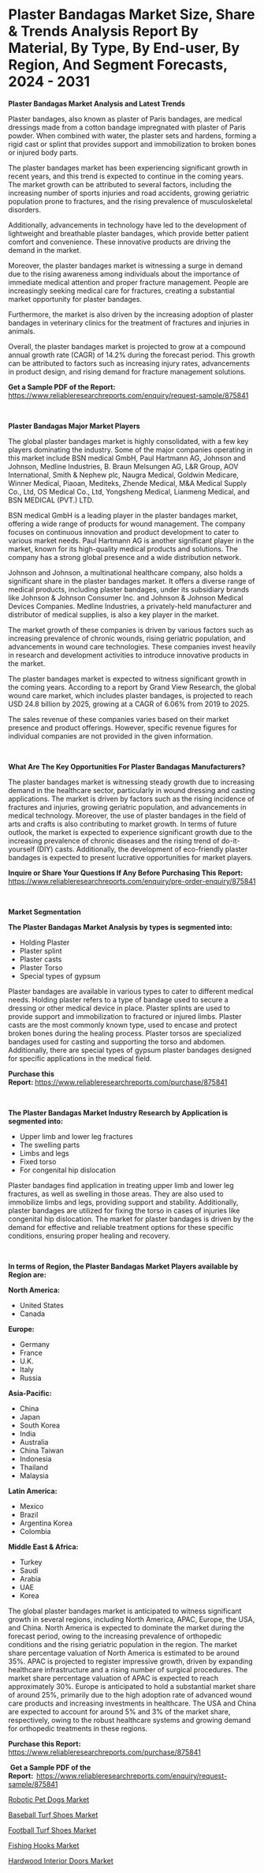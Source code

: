 <p><h1>Plaster Bandagas Market Size, Share & Trends Analysis Report By Material, By Type, By End-user, By Region, And Segment Forecasts, 2024 - 2031</h1></p><p><strong>Plaster Bandagas Market Analysis and Latest Trends</strong></p>
<p><p>Plaster bandages, also known as plaster of Paris bandages, are medical dressings made from a cotton bandage impregnated with plaster of Paris powder. When combined with water, the plaster sets and hardens, forming a rigid cast or splint that provides support and immobilization to broken bones or injured body parts.</p><p>The plaster bandages market has been experiencing significant growth in recent years, and this trend is expected to continue in the coming years. The market growth can be attributed to several factors, including the increasing number of sports injuries and road accidents, growing geriatric population prone to fractures, and the rising prevalence of musculoskeletal disorders.</p><p>Additionally, advancements in technology have led to the development of lightweight and breathable plaster bandages, which provide better patient comfort and convenience. These innovative products are driving the demand in the market.</p><p>Moreover, the plaster bandages market is witnessing a surge in demand due to the rising awareness among individuals about the importance of immediate medical attention and proper fracture management. People are increasingly seeking medical care for fractures, creating a substantial market opportunity for plaster bandages.</p><p>Furthermore, the market is also driven by the increasing adoption of plaster bandages in veterinary clinics for the treatment of fractures and injuries in animals.</p><p>Overall, the plaster bandages market is projected to grow at a compound annual growth rate (CAGR) of 14.2% during the forecast period. This growth can be attributed to factors such as increasing injury rates, advancements in product design, and rising demand for fracture management solutions.</p></p>
<p><strong>Get a Sample PDF of the Report:&nbsp;</strong> <a href="https://www.reliableresearchreports.com/enquiry/request-sample/875841">https://www.reliableresearchreports.com/enquiry/request-sample/875841</a></p>
<p>&nbsp;</p>
<p><strong>Plaster Bandagas Major Market Players</strong></p>
<p><p>The global plaster bandages market is highly consolidated, with a few key players dominating the industry. Some of the major companies operating in this market include BSN medical GmbH, Paul Hartmann AG, Johnson and Johnson, Medline Industries, B. Braun Melsungen AG, L&R Group, AOV International, Smith & Nephew plc, Naugra Medical, Goldwin Medicare, Winner Medical, Piaoan, Mediteks, Zhende Medical, M&A Medical Supply Co., Ltd, OS Medical Co., Ltd, Yongsheng Medical, Lianmeng Medical, and BSN MEDICAL (PVT.) LTD.</p><p>BSN medical GmbH is a leading player in the plaster bandages market, offering a wide range of products for wound management. The company focuses on continuous innovation and product development to cater to various market needs. Paul Hartmann AG is another significant player in the market, known for its high-quality medical products and solutions. The company has a strong global presence and a wide distribution network.</p><p>Johnson and Johnson, a multinational healthcare company, also holds a significant share in the plaster bandages market. It offers a diverse range of medical products, including plaster bandages, under its subsidiary brands like Johnson & Johnson Consumer Inc. and Johnson & Johnson Medical Devices Companies. Medline Industries, a privately-held manufacturer and distributor of medical supplies, is also a key player in the market.</p><p>The market growth of these companies is driven by various factors such as increasing prevalence of chronic wounds, rising geriatric population, and advancements in wound care technologies. These companies invest heavily in research and development activities to introduce innovative products in the market.</p><p>The plaster bandages market is expected to witness significant growth in the coming years. According to a report by Grand View Research, the global wound care market, which includes plaster bandages, is projected to reach USD 24.8 billion by 2025, growing at a CAGR of 6.06% from 2019 to 2025.</p><p>The sales revenue of these companies varies based on their market presence and product offerings. However, specific revenue figures for individual companies are not provided in the given information.</p></p>
<p>&nbsp;</p>
<p><strong>What Are The Key Opportunities For Plaster Bandagas Manufacturers?</strong></p>
<p><p>The plaster bandages market is witnessing steady growth due to increasing demand in the healthcare sector, particularly in wound dressing and casting applications. The market is driven by factors such as the rising incidence of fractures and injuries, growing geriatric population, and advancements in medical technology. Moreover, the use of plaster bandages in the field of arts and crafts is also contributing to market growth. In terms of future outlook, the market is expected to experience significant growth due to the increasing prevalence of chronic diseases and the rising trend of do-it-yourself (DIY) casts. Additionally, the development of eco-friendly plaster bandages is expected to present lucrative opportunities for market players.</p></p>
<p><strong>Inquire or Share Your Questions If Any Before Purchasing This Report:</strong> <a href="https://www.reliableresearchreports.com/enquiry/pre-order-enquiry/875841">https://www.reliableresearchreports.com/enquiry/pre-order-enquiry/875841</a></p>
<p>&nbsp;</p>
<p><strong>Market Segmentation</strong></p>
<p><strong>The Plaster Bandagas Market Analysis by types is segmented into:</strong></p>
<p><ul><li>Holding Plaster</li><li>Plaster splint</li><li>Plaster casts</li><li>Plaster Torso</li><li>Special types of gypsum</li></ul></p>
<p><p>Plaster bandages are available in various types to cater to different medical needs. Holding plaster refers to a type of bandage used to secure a dressing or other medical device in place. Plaster splints are used to provide support and immobilization to fractured or injured limbs. Plaster casts are the most commonly known type, used to encase and protect broken bones during the healing process. Plaster torsos are specialized bandages used for casting and supporting the torso and abdomen. Additionally, there are special types of gypsum plaster bandages designed for specific applications in the medical field.</p></p>
<p><strong>Purchase this Report:&nbsp;</strong><a href="https://www.reliableresearchreports.com/purchase/875841">https://www.reliableresearchreports.com/purchase/875841</a></p>
<p>&nbsp;</p>
<p><strong>The Plaster Bandagas Market Industry Research by Application is segmented into:</strong></p>
<p><ul><li>Upper limb and lower leg fractures</li><li>The swelling parts</li><li>Limbs and legs</li><li>Fixed torso</li><li>For congenital hip dislocation</li></ul></p>
<p><p>Plaster bandages find application in treating upper limb and lower leg fractures, as well as swelling in those areas. They are also used to immobilize limbs and legs, providing support and stability. Additionally, plaster bandages are utilized for fixing the torso in cases of injuries like congenital hip dislocation. The market for plaster bandages is driven by the demand for effective and reliable treatment options for these specific conditions, ensuring proper healing and recovery.</p></p>
<p>&nbsp;</p>
<p><strong>In terms of Region, the Plaster Bandagas Market Players available by Region are:</strong></p>
<p>
    <p> <strong> North America: </strong>
        <ul>
            <li>United States</li>
            <li>Canada</li>
        </ul>
        </p> 
    <p> <strong> Europe: </strong>
        <ul>
            <li>Germany</li>
            <li>France</li>
            <li>U.K.</li>
            <li>Italy</li>
            <li>Russia</li>
        </ul>
        </p> 
    <p> <strong> Asia-Pacific: </strong>
        <ul>
            <li>China</li>
            <li>Japan</li>
            <li>South Korea</li>
            <li>India</li>
            <li>Australia</li>
            <li>China Taiwan</li>
            <li>Indonesia</li>
            <li>Thailand</li>
            <li>Malaysia</li>
        </ul>
        </p> 
    <p> <strong> Latin America: </strong>
        <ul>
            <li>Mexico</li>
            <li>Brazil</li>
            <li>Argentina Korea</li>
            <li>Colombia</li>
        </ul>
        </p> 
    <p> <strong> Middle East & Africa: </strong>
        <ul>
            <li>Turkey</li>
            <li>Saudi</li>
            <li>Arabia</li>
            <li>UAE</li>
            <li>Korea</li>
        </ul>
    </p>
    </p>
<p><p>The global plaster bandages market is anticipated to witness significant growth in several regions, including North America, APAC, Europe, the USA, and China. North America is expected to dominate the market during the forecast period, owing to the increasing prevalence of orthopedic conditions and the rising geriatric population in the region. The market share percentage valuation of North America is estimated to be around 35%. APAC is projected to register impressive growth, driven by expanding healthcare infrastructure and a rising number of surgical procedures. The market share percentage valuation of APAC is expected to reach approximately 30%. Europe is anticipated to hold a substantial market share of around 25%, primarily due to the high adoption rate of advanced wound care products and increasing investments in healthcare. The USA and China are expected to account for around 5% and 3% of the market share, respectively, owing to the robust healthcare systems and growing demand for orthopedic treatments in these regions.</p></p>
<p><strong>Purchase this Report: </strong><a href="https://www.reliableresearchreports.com/purchase/875841">https://www.reliableresearchreports.com/purchase/875841</a></p>
<p>&nbsp;<strong>Get a Sample PDF of the Report:&nbsp;&nbsp;</strong><a href="https://www.reliableresearchreports.com/enquiry/request-sample/875841">https://www.reliableresearchreports.com/enquiry/request-sample/875841</a></p>
<p><strong></strong></p>
<p><p><a href="https://medium.com/@vidyap2912/robotic-pet-dogs-market-size-reveals-the-best-marketing-channels-in-global-industry-135cb78a7763">Robotic Pet Dogs Market</a></p><p><a href="https://medium.com/@lauryframi644/decoding-baseball-turf-shoes-market-metrics-market-share-trends-and-growth-patterns-97d323cd46a5">Baseball Turf Shoes Market</a></p><p><a href="https://medium.com/p/b55384a182d9/edit">Football Turf Shoes Market</a></p><p><a href="https://medium.com/@kelsitorphy644/fishing-hooks-market-analysis-its-cagr-market-segmentation-and-global-industry-overview-b45161efb999">Fishing Hooks Market</a></p><p><a href="https://medium.com/@lauryframi644/hardwood-interior-doors-market-insight-market-trends-growth-forecasted-from-2024-to-2031-213fa7984068">Hardwood Interior Doors Market</a></p></p>